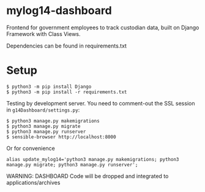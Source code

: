 # mylog14-dashboard

Frontend for government employees to track custodian data, built on Django Framework with Class Views.

Dependencies can be found in requirements.txt

# Setup

```
$ python3 -m pip install Django
$ python3 -m pip install -r requirements.txt
```

Testing by development server. You need to comment-out the SSL session in `g14Dashboard/settings.py`:

```
$ python3 manage.py makemigrations
$ python3 manage.py migrate
$ python3 manage.py runserver
$ sensible-browser http://localhost:8000
```

Or for convenience
```
alias update_mylog14='python3 manage.py makemigrations; python3 manage.py migrate; python3 manage.py runserver';  

```


WARNING: DASHBOARD Code will be dropped and integrated to applications/archives